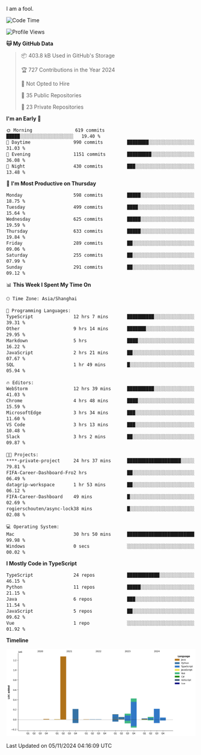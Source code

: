 I am a fool.

<!--START_SECTION:waka-->
![Code Time](http://img.shields.io/badge/Code%20Time-2%2C036%20hrs%2031%20mins-blue)

![Profile Views](http://img.shields.io/badge/Profile%20Views-0-blue)

**🐱 My GitHub Data** 

> 📦 403.8 kB Used in GitHub's Storage 
 > 
> 🏆 727 Contributions in the Year 2024
 > 
> 🚫 Not Opted to Hire
 > 
> 📜 35 Public Repositories 
 > 
> 🔑 23 Private Repositories 
 > 
**I'm an Early 🐤** 

```text
🌞 Morning                619 commits         █████░░░░░░░░░░░░░░░░░░░░   19.40 % 
🌆 Daytime                990 commits         ████████░░░░░░░░░░░░░░░░░   31.03 % 
🌃 Evening                1151 commits        █████████░░░░░░░░░░░░░░░░   36.08 % 
🌙 Night                  430 commits         ███░░░░░░░░░░░░░░░░░░░░░░   13.48 % 
```
📅 **I'm Most Productive on Thursday** 

```text
Monday                   598 commits         █████░░░░░░░░░░░░░░░░░░░░   18.75 % 
Tuesday                  499 commits         ████░░░░░░░░░░░░░░░░░░░░░   15.64 % 
Wednesday                625 commits         █████░░░░░░░░░░░░░░░░░░░░   19.59 % 
Thursday                 633 commits         █████░░░░░░░░░░░░░░░░░░░░   19.84 % 
Friday                   289 commits         ██░░░░░░░░░░░░░░░░░░░░░░░   09.06 % 
Saturday                 255 commits         ██░░░░░░░░░░░░░░░░░░░░░░░   07.99 % 
Sunday                   291 commits         ██░░░░░░░░░░░░░░░░░░░░░░░   09.12 % 
```


📊 **This Week I Spent My Time On** 

```text
🕑︎ Time Zone: Asia/Shanghai

💬 Programming Languages: 
TypeScript               12 hrs 7 mins       ██████████░░░░░░░░░░░░░░░   39.31 % 
Other                    9 hrs 14 mins       ███████░░░░░░░░░░░░░░░░░░   29.95 % 
Markdown                 5 hrs               ████░░░░░░░░░░░░░░░░░░░░░   16.22 % 
JavaScript               2 hrs 21 mins       ██░░░░░░░░░░░░░░░░░░░░░░░   07.67 % 
SQL                      1 hr 49 mins        █░░░░░░░░░░░░░░░░░░░░░░░░   05.94 % 

🔥 Editors: 
WebStorm                 12 hrs 39 mins      ██████████░░░░░░░░░░░░░░░   41.03 % 
Chrome                   4 hrs 48 mins       ████░░░░░░░░░░░░░░░░░░░░░   15.59 % 
MicrosoftEdge            3 hrs 34 mins       ███░░░░░░░░░░░░░░░░░░░░░░   11.60 % 
VS Code                  3 hrs 13 mins       ███░░░░░░░░░░░░░░░░░░░░░░   10.48 % 
Slack                    3 hrs 2 mins        ██░░░░░░░░░░░░░░░░░░░░░░░   09.87 % 

🐱‍💻 Projects: 
****-private-project     24 hrs 37 mins      ████████████████████░░░░░   79.81 % 
FIFA-Career-Dashboard-Fro2 hrs               ██░░░░░░░░░░░░░░░░░░░░░░░   06.49 % 
datagrip-workspace       1 hr 53 mins        ██░░░░░░░░░░░░░░░░░░░░░░░   06.12 % 
FIFA-Career-Dashboard    49 mins             █░░░░░░░░░░░░░░░░░░░░░░░░   02.69 % 
rogierschouten/async-lock38 mins             █░░░░░░░░░░░░░░░░░░░░░░░░   02.08 % 

💻 Operating System: 
Mac                      30 hrs 50 mins      █████████████████████████   99.98 % 
Windows                  0 secs              ░░░░░░░░░░░░░░░░░░░░░░░░░   00.02 % 
```

**I Mostly Code in TypeScript** 

```text
TypeScript               24 repos            ████████████░░░░░░░░░░░░░   46.15 % 
Python                   11 repos            █████░░░░░░░░░░░░░░░░░░░░   21.15 % 
Java                     6 repos             ███░░░░░░░░░░░░░░░░░░░░░░   11.54 % 
JavaScript               5 repos             ██░░░░░░░░░░░░░░░░░░░░░░░   09.62 % 
Vue                      1 repo              ░░░░░░░░░░░░░░░░░░░░░░░░░   01.92 % 
```



**Timeline**

![Lines of Code chart](https://raw.githubusercontent.com/VeejaLiu/VeejaLiu/master/assets/bar_graph.png)


 Last Updated on 05/11/2024 04:16:09 UTC
<!--END_SECTION:waka-->
